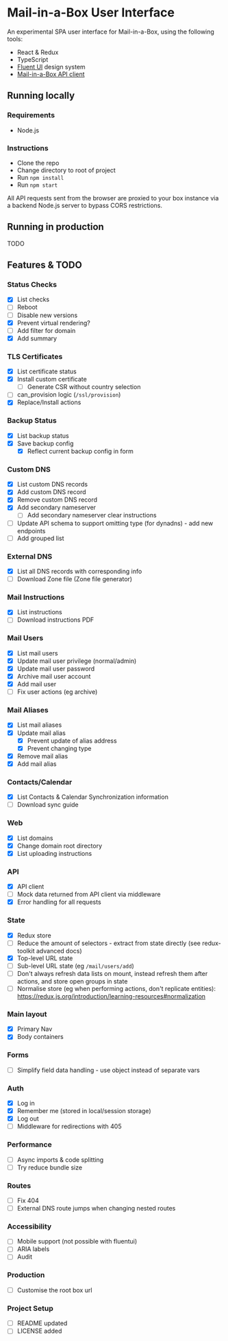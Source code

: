 # Mail-in-a-Box User Interface

An experimental SPA user interface for Mail-in-a-Box, using the following tools:

- React & Redux
- TypeScript
- [Fluent UI](https://github.com/microsoft/fluentui) design system
- [Mail-in-a-Box API client](https://github.com/badsyntax/mailinabox-api)

## Running locally

### Requirements

- Node.js

### Instructions

- Clone the repo
- Change directory to root of project
- Run `npm install`
- Run `npm start`

All API requests sent from the browser are proxied to your box instance via a backend Node.js server to bypass CORS restrictions.

## Running in production

TODO

## Features & TODO

### Status Checks

- [x] List checks
- [ ] Reboot
- [ ] Disable new versions
- [x] Prevent virtual rendering?
- [ ] Add filter for domain
- [x] Add summary

### TLS Certificates

- [x] List certificate status
- [x] Install custom certificate
  - [ ] Generate CSR without country selection
- [ ] can_provision logic (`/ssl/provision`)
- [x] Replace/Install actions

### Backup Status

- [x] List backup status
- [x] Save backup config
  - [x] Reflect current backup config in form

### Custom DNS

- [x] List custom DNS records
- [x] Add custom DNS record
- [x] Remove custom DNS record
- [x] Add secondary nameserver
  - [ ] Add secondary nameserver clear instructions
- [ ] Update API schema to support omitting type (for dynadns) - add new endpoints
- [ ] Add grouped list

### External DNS

- [x] List all DNS records with corresponding info
- [ ] Download Zone file (Zone file generator)

### Mail Instructions

- [x] List instructions
- [ ] Download instructions PDF

### Mail Users

- [x] List mail users
- [x] Update mail user privilege (normal/admin)
- [x] Update mail user password
- [x] Archive mail user account
- [x] Add mail user
- [ ] Fix user actions (eg archive)

### Mail Aliases

- [x] List mail aliases
- [x] Update mail alias
  - [x] Prevent update of alias address
  - [x] Prevent changing type
- [x] Remove mail alias
- [x] Add mail alias

### Contacts/Calendar

- [x] List Contacts & Calendar Synchronization information
- [ ] Download sync guide

### Web

- [x] List domains
- [x] Change domain root directory
- [x] List uploading instructions

### API

- [x] API client
- [ ] Mock data returned from API client via middleware
- [x] Error handling for all requests

### State

- [x] Redux store
- [ ] Reduce the amount of selectors - extract from state directly (see redux-toolkit advanced docs)
- [x] Top-level URL state
- [ ] Sub-level URL state (eg `/mail/users/add`)
- [ ] Don't always refresh data lists on mount, instead refresh them after actions, and store open groups in state
- [ ] Normalise store (eg when performing actions, don't replicate entities): https://redux.js.org/introduction/learning-resources#normalization

### Main layout

- [x] Primary Nav
- [x] Body containers

### Forms

- [ ] Simplify field data handling - use object instead of separate vars

### Auth

- [x] Log in
 - [x] Remember me (stored in local/session storage)
- [x] Log out
- [ ] Middleware for redirections with 405

### Performance

- [ ] Async imports & code splitting
- [ ] Try reduce bundle size

### Routes

- [ ] Fix 404
- [ ] External DNS route jumps when changing nested routes

### Accessibility

- [ ] Mobile support (not possible with fluentui)
- [ ] ARIA labels
- [ ] Audit

### Production

- [ ] Customise the root box url

### Project Setup

- [ ] README updated
- [ ] LICENSE added
